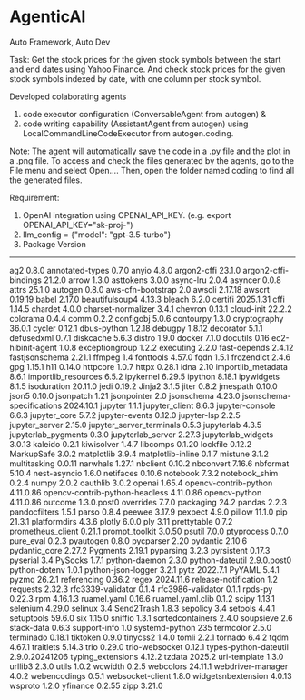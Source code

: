 # AgenticAI
Auto Framework, Auto Dev

Task:
Get the stock prices for the given stock symbols between the start and end dates using Yahoo Finance.
And check stock prices for the given stock symbols indexed by date, with one column per stock symbol.

Developed colaborating agents
1. code executor configuration (ConversableAgent from autogen) &
2. code writing capability (AssistantAgent from autogen)
using LocalCommandLineCodeExecutor from autogen.coding.

Note: The agent will automatically save the code in a .py file and the plot in a .png file. To access and check the files generated by the agents, go to the File menu and select Open.... Then, open the folder named coding to find all the generated files.

Requirement:
1. OpenAI integration using OPENAI_API_KEY. (e.g. export OPENAI_API_KEY="sk-proj-")
2. llm_config = {"model": "gpt-3.5-turbo"}
3. Package                        Version
------------------------------ --------------
ag2                            0.8.0
annotated-types                0.7.0
anyio                          4.8.0
argon2-cffi                    23.1.0
argon2-cffi-bindings           21.2.0
arrow                          1.3.0
asttokens                      3.0.0
async-lru                      2.0.4
asyncer                        0.0.8
attrs                          25.1.0
autogen                        0.8.0
aws-cfn-bootstrap              2.0
awscli                         2.17.18
awscrt                         0.19.19
babel                          2.17.0
beautifulsoup4                 4.13.3
bleach                         6.2.0
certifi                        2025.1.31
cffi                           1.14.5
chardet                        4.0.0
charset-normalizer             3.4.1
chevron                        0.13.1
cloud-init                     22.2.2
colorama                       0.4.4
comm                           0.2.2
configobj                      5.0.6
contourpy                      1.3.0
cryptography                   36.0.1
cycler                         0.12.1
dbus-python                    1.2.18
debugpy                        1.8.12
decorator                      5.1.1
defusedxml                     0.7.1
diskcache                      5.6.3
distro                         1.9.0
docker                         7.1.0
docutils                       0.16
ec2-hibinit-agent              1.0.8
exceptiongroup                 1.2.2
executing                      2.2.0
fast-depends                   2.4.12
fastjsonschema                 2.21.1
ffmpeg                         1.4
fonttools                      4.57.0
fqdn                           1.5.1
frozendict                     2.4.6
gpg                            1.15.1
h11                            0.14.0
httpcore                       1.0.7
httpx                          0.28.1
idna                           2.10
importlib_metadata             8.6.1
importlib_resources            6.5.2
ipykernel                      6.29.5
ipython                        8.18.1
ipywidgets                     8.1.5
isoduration                    20.11.0
jedi                           0.19.2
Jinja2                         3.1.5
jiter                          0.8.2
jmespath                       0.10.0
json5                          0.10.0
jsonpatch                      1.21
jsonpointer                    2.0
jsonschema                     4.23.0
jsonschema-specifications      2024.10.1
jupyter                        1.1.1
jupyter_client                 8.6.3
jupyter-console                6.6.3
jupyter_core                   5.7.2
jupyter-events                 0.12.0
jupyter-lsp                    2.2.5
jupyter_server                 2.15.0
jupyter_server_terminals       0.5.3
jupyterlab                     4.3.5
jupyterlab_pygments            0.3.0
jupyterlab_server              2.27.3
jupyterlab_widgets             3.0.13
kaleido                        0.2.1
kiwisolver                     1.4.7
libcomps                       0.1.20
lockfile                       0.12.2
MarkupSafe                     3.0.2
matplotlib                     3.9.4
matplotlib-inline              0.1.7
mistune                        3.1.2
multitasking                   0.0.11
narwhals                       1.27.1
nbclient                       0.10.2
nbconvert                      7.16.6
nbformat                       5.10.4
nest-asyncio                   1.6.0
netifaces                      0.10.6
notebook                       7.3.2
notebook_shim                  0.2.4
numpy                          2.0.2
oauthlib                       3.0.2
openai                         1.65.4
opencv-contrib-python          4.11.0.86
opencv-contrib-python-headless 4.11.0.86
opencv-python                  4.11.0.86
outcome                        1.3.0.post0
overrides                      7.7.0
packaging                      24.2
pandas                         2.2.3
pandocfilters                  1.5.1
parso                          0.8.4
peewee                         3.17.9
pexpect                        4.9.0
pillow                         11.1.0
pip                            21.3.1
platformdirs                   4.3.6
plotly                         6.0.0
ply                            3.11
prettytable                    0.7.2
prometheus_client              0.21.1
prompt_toolkit                 3.0.50
psutil                         7.0.0
ptyprocess                     0.7.0
pure_eval                      0.2.3
pyautogen                      0.8.0
pycparser                      2.20
pydantic                       2.10.6
pydantic_core                  2.27.2
Pygments                       2.19.1
pyparsing                      3.2.3
pyrsistent                     0.17.3
pyserial                       3.4
PySocks                        1.7.1
python-daemon                  2.3.0
python-dateutil                2.9.0.post0
python-dotenv                  1.0.1
python-json-logger             3.2.1
pytz                           2022.7.1
PyYAML                         5.4.1
pyzmq                          26.2.1
referencing                    0.36.2
regex                          2024.11.6
release-notification           1.2
requests                       2.32.3
rfc3339-validator              0.1.4
rfc3986-validator              0.1.1
rpds-py                        0.22.3
rpm                            4.16.1.3
ruamel.yaml                    0.16.6
ruamel.yaml.clib               0.1.2
scipy                          1.13.1
selenium                       4.29.0
selinux                        3.4
Send2Trash                     1.8.3
sepolicy                       3.4
setools                        4.4.1
setuptools                     59.6.0
six                            1.15.0
sniffio                        1.3.1
sortedcontainers               2.4.0
soupsieve                      2.6
stack-data                     0.6.3
support-info                   1.0
systemd-python                 235
termcolor                      2.5.0
terminado                      0.18.1
tiktoken                       0.9.0
tinycss2                       1.4.0
tomli                          2.2.1
tornado                        6.4.2
tqdm                           4.67.1
traitlets                      5.14.3
trio                           0.29.0
trio-websocket                 0.12.1
types-python-dateutil          2.9.0.20241206
typing_extensions              4.12.2
tzdata                         2025.2
uri-template                   1.3.0
urllib3                        2.3.0
utils                          1.0.2
wcwidth                        0.2.5
webcolors                      24.11.1
webdriver-manager              4.0.2
webencodings                   0.5.1
websocket-client               1.8.0
widgetsnbextension             4.0.13
wsproto                        1.2.0
yfinance                       0.2.55
zipp                           3.21.0



